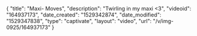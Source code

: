 {
    "title": "Maxi- Moves",
    "description": "Twirling in my maxi <3",
    "videoid": "164937173",
    "date_created": "1529342874",
    "date_modified": "1529347838",
    "type": "captivate",
    "layout": "video",
    "url": "\/v\/img-0925\/164937173"
}